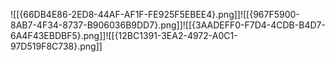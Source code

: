 ![[{66DB4E86-2ED8-44AF-AF1F-FE925F5EBEE4}.png]]![[{967F5900-8AB7-4F34-8737-B906036B9DD7}.png]]![[{3AADEFF0-F7D4-4CDB-B4D7-6A4F43EBDBF5}.png]]![[{12BC1391-3EA2-4972-A0C1-97D519F8C738}.png]]